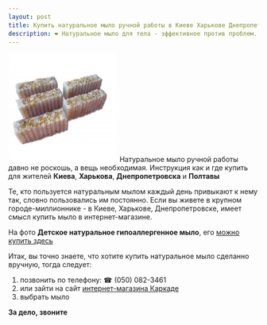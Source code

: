 ```yaml
---
layout: post
title: Купить натуральное мыло ручной работы в Киеве Харькове Днепропетровске
description: ❤ Натуральное мыло для тела - эффективное против проблем. Для удовольствия. Консультант. ☎ (050) 082-3461 вайбер
---
```


![Натуральное мыло karkade.com.ua](/images/05-mylo-detskoye_1-220x220.jpg) 
Натуральное мыло ручной работы давно не роскошь, а вещь необходимая.
Инструкция как и где купить для жителей **Киева**, **Харькова**, **Днепропетровска** и **Полтавы**

<!--break-->

Те, кто пользуется натуральным мылом каждый день привыкают к нему так, словно пользовались им постоянно. Если вы живете в крупном городе-миллионнике - в Киеве, Харькове, Днепропетровске, имеет смысл купить мыло в интернет-магазине.

На фото **Детское натуральное гипоаллергенное мыло**, его [можно купить здесь](http://karkade.com.ua)

Итак, вы точно знаете, что хотите купить натуральное мыло сделанно вручную, тогда следует:

1. позвонить по телефону: ☎ (050) 082-3461
2. или зайти на сайт [интернет-магазина Каркаде](http://karkade.com.ua)
3. выбрать мыло


**За дело, звоните**
